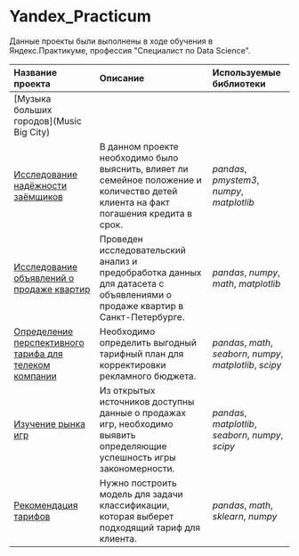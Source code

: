 # Yandex_Practicum

Данные проекты были выполнены в ходе обучения в Яндекс.Практикуме, профессия "Специалист по Data Science".

| Название проекта | Описание | Используемые библиотеки | 
| :---------------------- | :---------------------- | :---------------------- |
| [Музыка больших городов](Music Big City) |  |
| [Исследование надёжности заёмщиков](Research_on_the_reliability_of_borrowers) | В данном проекте необходимо было выяснить, влияет ли семейное положение и количество детей клиента на факт погашения кредита в срок. | *pandas*, *pmystem3*, *numpy*, *matplotlib* |
| [Исследование объявлений о продаже квартир](Researching_apartments_for_sale) | Проведен исследовательский анализ и предобработка данных для датасета с объявлениями о продаже квартир в Санкт-Петербурге. | *pandas*, *numpy*, *math*, *matplotlib* |
| [Определение перспективного тарифа для телеком компании](Determination_of_a_promising_tariff) | Необходимо определить выгодный тарифный план для корректировки рекламного бюджета. | *pandas*, *math*, *seaborn*, *numpy*, *matplotlib*, *scipy* |
| [Изучение рынка игр](Game_market_research) | Из открытых источников доступны данные о продажах игр, необходимо выявить определяющие успешность игры закономерности. | *pandas*, *matplotlib*, *seaborn*, *numpy*, *scipy* |
| [Рекомендация тарифов](Tariff_recommendation) | Нужно построить модель для задачи классификации, которая выберет подходящий тариф для клиента. | *pandas*, *math*, *sklearn*, *numpy* |
